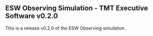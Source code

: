 ## ESW Observing Simulation - TMT Executive Software v0.2.0

This is a release v0.2.0 of the ESW Observing simulation.
